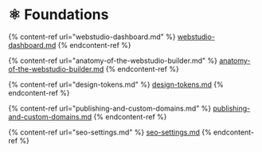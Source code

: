 # ⚛ Foundations

{% content-ref url="webstudio-dashboard.md" %}
[webstudio-dashboard.md](webstudio-dashboard.md)
{% endcontent-ref %}

{% content-ref url="anatomy-of-the-webstudio-builder.md" %}
[anatomy-of-the-webstudio-builder.md](anatomy-of-the-webstudio-builder.md)
{% endcontent-ref %}

{% content-ref url="design-tokens.md" %}
[design-tokens.md](design-tokens.md)
{% endcontent-ref %}

{% content-ref url="publishing-and-custom-domains.md" %}
[publishing-and-custom-domains.md](publishing-and-custom-domains.md)
{% endcontent-ref %}

{% content-ref url="seo-settings.md" %}
[seo-settings.md](seo-settings.md)
{% endcontent-ref %}
